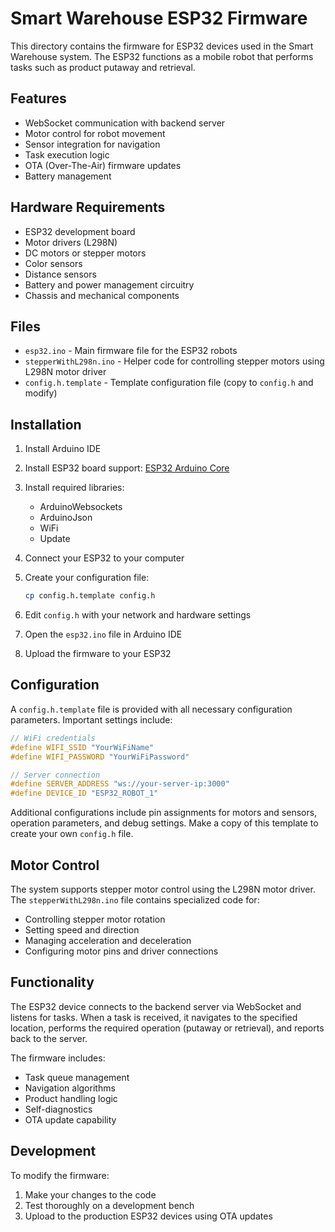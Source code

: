 # Smart Warehouse ESP32 Firmware

This directory contains the firmware for ESP32 devices used in the Smart Warehouse system. The ESP32 functions as a mobile robot that performs tasks such as product putaway and retrieval.

## Features

- WebSocket communication with backend server
- Motor control for robot movement
- Sensor integration for navigation
- Task execution logic
- OTA (Over-The-Air) firmware updates
- Battery management

## Hardware Requirements

- ESP32 development board
- Motor drivers (L298N)
- DC motors or stepper motors
- Color sensors
- Distance sensors
- Battery and power management circuitry
- Chassis and mechanical components

## Files

- `esp32.ino` - Main firmware file for the ESP32 robots
- `stepperWithL298n.ino` - Helper code for controlling stepper motors using L298N motor driver
- `config.h.template` - Template configuration file (copy to `config.h` and modify)

## Installation

1. Install Arduino IDE
2. Install ESP32 board support: [ESP32 Arduino Core](https://github.com/espressif/arduino-esp32)
3. Install required libraries:
   - ArduinoWebsockets
   - ArduinoJson
   - WiFi
   - Update

4. Connect your ESP32 to your computer
5. Create your configuration file:
   ```bash
   cp config.h.template config.h
   ```
6. Edit `config.h` with your network and hardware settings
7. Open the `esp32.ino` file in Arduino IDE
8. Upload the firmware to your ESP32

## Configuration

A `config.h.template` file is provided with all necessary configuration parameters. Important settings include:

```cpp
// WiFi credentials
#define WIFI_SSID "YourWiFiName"
#define WIFI_PASSWORD "YourWiFiPassword"

// Server connection
#define SERVER_ADDRESS "ws://your-server-ip:3000"
#define DEVICE_ID "ESP32_ROBOT_1"
```

Additional configurations include pin assignments for motors and sensors, operation parameters, and debug settings. Make a copy of this template to create your own `config.h` file.

## Motor Control

The system supports stepper motor control using the L298N motor driver. The `stepperWithL298n.ino` file contains specialized code for:

- Controlling stepper motor rotation
- Setting speed and direction
- Managing acceleration and deceleration
- Configuring motor pins and driver connections

## Functionality

The ESP32 device connects to the backend server via WebSocket and listens for tasks. When a task is received, it navigates to the specified location, performs the required operation (putaway or retrieval), and reports back to the server.

The firmware includes:
- Task queue management
- Navigation algorithms
- Product handling logic
- Self-diagnostics
- OTA update capability

## Development

To modify the firmware:
1. Make your changes to the code
2. Test thoroughly on a development bench
3. Upload to the production ESP32 devices using OTA updates 